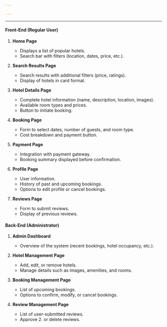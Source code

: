 ```yaml
---

---
```

___
#### **Front-End (Regular User)**

1. **Home Page**
    
    - Displays a list of popular hotels.
    - Search bar with filters (location, dates, price, etc.).

2. **Search Results Page**
    
    - Search results with additional filters (price, ratings).
    - Display of hotels in card format.

3. **Hotel Details Page**
    
    - Complete hotel information (name, description, location, images).
    - Available room types and prices.
    - Button to initiate booking.

4. **Booking Page**
    
    - Form to select dates, number of guests, and room type.
    - Cost breakdown and payment button.

5. **Payment Page**
    
    - Integration with payment gateway.
    - Booking summary displayed before confirmation.

6. **Profile Page**
    
    - User information.
    - History of past and upcoming bookings.
    - Options to edit profile or cancel bookings.

7. **Reviews Page**
    
    - Form to submit reviews.
    - Display of previous reviews.

#### **Back-End (Administrator)**

1. **Admin Dashboard**
    
    - Overview of the system (recent bookings, hotel occupancy, etc.).
    
2. **Hotel Management Page**
    
    - Add, edit, or remove hotels.
    - Manage details such as images, amenities, and rooms.
    
3. **Booking Management Page**
    
    - List of upcoming bookings.
    - Options to confirm, modify, or cancel bookings.
    
4. **Review Management Page**
    
    - List of user-submitted reviews.
    - Approve 2. or delete reviews.